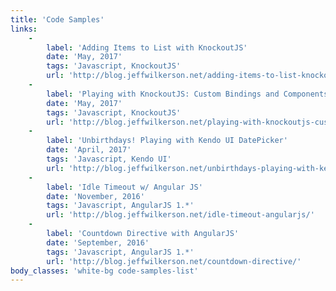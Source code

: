 ```yaml
---
title: 'Code Samples'
links:
    -
        label: 'Adding Items to List with KnockoutJS'
        date: 'May, 2017'
        tags: 'Javascript, KnockoutJS'
        url: 'http://blog.jeffwilkerson.net/adding-items-to-list-knockoutjs/'
    -
        label: 'Playing with KnockoutJS: Custom Bindings and Components'
        date: 'May, 2017'
        tags: 'Javascript, KnockoutJS'
        url: 'http://blog.jeffwilkerson.net/playing-with-knockoutjs-custom-bindings-and-components/'
    -
        label: 'Unbirthdays! Playing with Kendo UI DatePicker'
        date: 'April, 2017'
        tags: 'Javascript, Kendo UI'
        url: 'http://blog.jeffwilkerson.net/unbirthdays-playing-with-kendo-ui-datepicker/'
    -
        label: 'Idle Timeout w/ Angular JS'
        date: 'November, 2016'
        tags: 'Javascript, AngularJS 1.*'
        url: 'http://blog.jeffwilkerson.net/idle-timeout-angularjs/'
    -
        label: 'Countdown Directive with AngularJS'
        date: 'September, 2016'
        tags: 'Javascript, AngularJS 1.*'
        url: 'http://blog.jeffwilkerson.net/countdown-directive/'
body_classes: 'white-bg code-samples-list'
---
```


